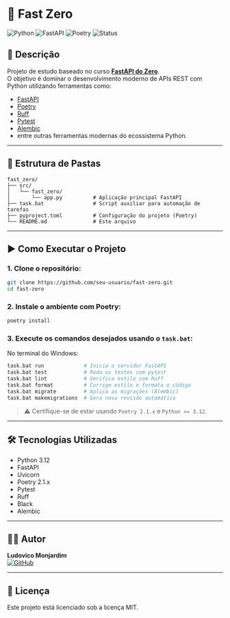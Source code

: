 # 🚀 Fast Zero

![Python](https://img.shields.io/badge/Python-3.12-blue)
![FastAPI](https://img.shields.io/badge/FastAPI-%F0%9F%9A%80-green)
![Poetry](https://img.shields.io/badge/Poetry-2.1.2-blueviolet)
![Status](https://img.shields.io/badge/Status-Em%20Desenvolvimento-yellow)

## 📄 Descrição

Projeto de estudo baseado no curso **[FastAPI do Zero](https://fastapidozero.dunossauro.com/)**.  
O objetivo é dominar o desenvolvimento moderno de APIs REST com Python utilizando ferramentas como:

- [FastAPI](https://fastapi.tiangolo.com/)
- [Poetry](https://python-poetry.org/)
- [Ruff](https://docs.astral.sh/ruff/)
- [Pytest](https://docs.pytest.org/)
- [Alembic](https://alembic.sqlalchemy.org/)
- entre outras ferramentas modernas do ecossistema Python.

---

## 📂 Estrutura de Pastas

```
fast_zero/
├── src/
│   └── fast_zero/
│       └── app.py          # Aplicação principal FastAPI
├── task.bat                # Script auxiliar para automação de tarefas
├── pyproject.toml          # Configuração do projeto (Poetry)
└── README.md               # Este arquivo
```

---

## ▶️ Como Executar o Projeto

### 1. Clone o repositório:

```bash
git clone https://github.com/seu-usuario/fast-zero.git
cd fast-zero
```

### 2. Instale o ambiente com Poetry:

```bash
poetry install
```

### 3. Execute os comandos desejados usando o `task.bat`:

No terminal do Windows:

```bash
task.bat run             # Inicia o servidor FastAPI
task.bat test            # Roda os testes com pytest
task.bat lint            # Verifica estilo com Ruff
task.bat format          # Corrige estilo e formata o código
task.bat migrate         # Aplica as migrações (Alembic)
task.bat makemigrations  # Gera nova revisão automática
```

> ⚠️ Certifique-se de estar usando `Poetry 2.1.x` e `Python >= 3.12`.

---

## 🛠 Tecnologias Utilizadas

- Python 3.12
- FastAPI
- Uvicorn
- Poetry 2.1.x
- Pytest
- Ruff
- Black
- Alembic

---

## 👨‍💻 Autor

**Ludovico Monjardim**  
[![GitHub](https://img.shields.io/badge/GitHub-ludovicomonjardim-black?logo=github)](https://github.com/ludovicomonjardim)

---

## 📜 Licença

Este projeto está licenciado sob a licença MIT.
